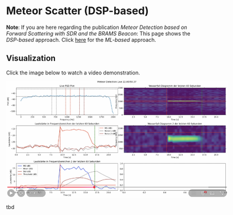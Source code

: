 # Meteor Scatter (DSP-based)

**Note**: If you are here regarding the publication *Meteor Detection based on Forward Scattering with SDR and the BRAMS Beacon*: This page shows the *DSP-based* approach. Click [here](/) for the *ML-based* approach.

## Visualization

Click the image below to watch a video demonstration.

<a href="https://www.youtube.com/watch?v=pJzIpvsYMjg">
  <img src="resources/youtube.png" alt="Visualization on YouTube" style="max-width:600px; height:auto;">
</a>

tbd
